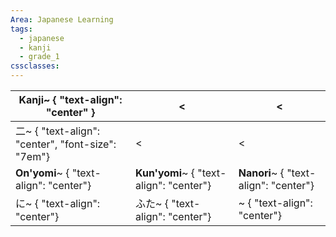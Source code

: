 ```yaml
---
Area: Japanese Learning
tags:
  - japanese
  - kanji
  - grade_1
cssclasses:
---
```


| Kanji~ { "text-align": "center" }                | <                                       | <                                     |
| ------------------------------------------------ | --------------------------------------- | ------------------------------------- |
| 二~ { "text-align": "center", "font-size": "7em"} | <                                       | <                                     |
| **On'yomi**~ { "text-align": "center"}           | **Kun'yomi**~ { "text-align": "center"} | **Nanori**~ { "text-align": "center"} |
| に~ { "text-align": "center"}                     | ふた~ { "text-align": "center"}           | ~ { "text-align": "center"}           |
